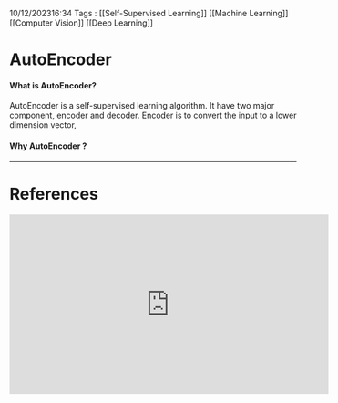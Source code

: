 10/12/202316:34
Tags : [[Self-Supervised Learning]] [[Machine Learning]] [[Computer Vision]] [[Deep Learning]]

# AutoEncoder

#### What is AutoEncoder?
AutoEncoder is a self-supervised learning algorithm. It have two major component, encoder and decoder.
Encoder is to convert the input to a lower dimension vector, 
#### Why AutoEncoder ?


---
# References
<iframe width="560" height="315" src="https://www.youtube.com/embed/3oHlf8-J3Nc?si=V47COJMpIyrKt-Fi" title="YouTube video player" frameborder="0" allow="accelerometer; autoplay; clipboard-write; encrypted-media; gyroscope; picture-in-picture; web-share" allowfullscreen></iframe>

